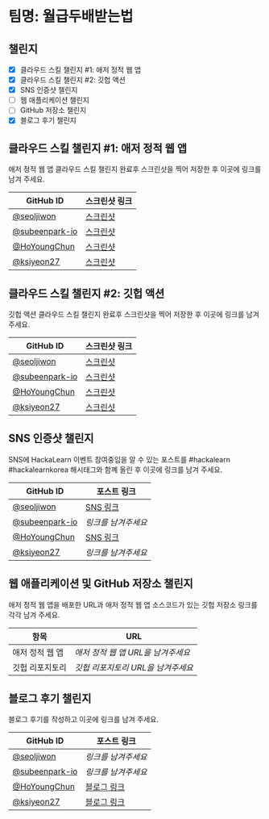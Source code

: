 # 팀명: 월급두배받는법

## 챌린지

- [X] 클라우드 스킬 챌린지 #1: 애저 정적 웹 앱
- [X] 클라우드 스킬 챌린지 #2: 깃헙 액션
- [X] SNS 인증샷 챌린지
- [ ] 웹 애플리케이션 챌린지
- [ ] GitHub 저장소 챌린지
- [X] 블로그 후기 챌린지

## 클라우드 스킬 챌린지 #1: 애저 정적 웹 앱

애저 정적 웹 앱 클라우드 스킬 챌린지 완료후 스크린샷을 찍어 저장한 후 이곳에 링크를 남겨 주세요.


| GitHub ID                                          | 스크린샷 링크                                                                                                     |
| -------------------------------------------------- | ----------------------------------------------------------------------------------------------------------------- |
| [@seoljiwon](https://github.com/seoljiwon)         | [스크린샷](https://user-images.githubusercontent.com/76513385/128866851-dae5ac4d-becc-476e-b8ca-37144ed6d6ff.png)|
| [@subeenpark-io](https://github.com/subeenpark-io) | [스크린샷](https://user-images.githubusercontent.com/57657135/128620283-3af1bd87-9af8-4fc5-afeb-b005c4f52542.png) |
| [@HoYoungChun](https://github.com/HoYoungChun)     | [스크린샷](https://user-images.githubusercontent.com/63651422/128835642-f110d297-7bd8-4e64-8ece-ec2b2f2b80a7.png)                                                                                               |
| [@ksiyeon27](https://github.com/ksiyeon27)         | [스크린샷](https://user-images.githubusercontent.com/76062959/128620291-2bc4fb35-107e-4e95-8df6-b3db52b07a37.png)  |


## 클라우드 스킬 챌린지 #2: 깃헙 액션

깃헙 액션 클라우드 스킬 챌린지 완료후 스크린샷을 찍어 저장한 후 이곳에 링크를 남겨 주세요.

| GitHub ID                                          | 스크린샷 링크       |
| -------------------------------------------------- | ------------------- |
| [@seoljiwon](https://github.com/seoljiwon)         | [스크린샷](https://user-images.githubusercontent.com/76513385/128970450-9a57fa2e-3ff0-486c-8f60-c81890a6df11.png) |
| [@subeenpark-io](https://github.com/subeenpark-io) | [스크린샷](https://user-images.githubusercontent.com/57657135/128620620-e0e98a8e-e156-4f4f-9a84-b220059322f2.png) |
| [@HoYoungChun](https://github.com/HoYoungChun)     | [스크린샷](https://user-images.githubusercontent.com/63651422/129038373-faf1a5ff-e78c-480c-a5ef-2eae025a7dd1.png) |
| [@ksiyeon27](https://github.com/ksiyeon27)         | [스크린샷](https://user-images.githubusercontent.com/76062959/128997523-2a2f46ee-6bbe-46d2-b2b2-16950ec47110.png) |

## SNS 인증샷 챌린지

SNS에 HackaLearn 이벤트 참여중임을 알 수 있는 포스트를 #hackalearn #hackalearnkorea 해시태그와 함꼐 올린 후 이곳에 링크를 남겨 주세요.

| GitHub ID                                          | 포스트 링크         |
| -------------------------------------------------- | ------------------- |
| [@seoljiwon](https://github.com/seoljiwon)         | [SNS 링크](https://www.instagram.com/p/CSjgXU5pG_i/) |
| [@subeenpark-io](https://github.com/subeenpark-io) | _링크를 남겨주세요_ |
| [@HoYoungChun](https://github.com/HoYoungChun)     | [SNS 링크](https://www.instagram.com/p/CSjUvbRFZd3/?utm_source=ig_web_copy_link) |
| [@ksiyeon27](https://github.com/ksiyeon27)         | _링크를 남겨주세요_ |

## 웹 애플리케이션 및 GitHub 저장소 챌린지

애저 정적 웹 앱을 배포한 URL과 애저 정적 웹 앱 소스코드가 있는 깃헙 저장소 링크를 각각 남겨 주세요.

| 항목            | URL                                |
| --------------- | ---------------------------------- |
| 애저 정적 웹 앱 | _애저 정적 웹 앱 URL을 남겨주세요_ |
| 깃헙 리포지토리 | _깃헙 리포지토리 URL을 남겨주세요_ |

## 블로그 후기 챌린지

블로그 후기를 작성하고 이곳에 링크를 남겨 주세요.


| GitHub ID                                          | 포스트 링크         |
| -------------------------------------------------- | ------------------- |
| [@seoljiwon](https://github.com/seoljiwon)         | _링크를 남겨주세요_ |
| [@subeenpark-io](https://github.com/subeenpark-io) | _링크를 남겨주세요_ |
| [@HoYoungChun](https://github.com/HoYoungChun)     | [블로그 링크](https://supremo7.tistory.com/275) |
| [@ksiyeon27](https://github.com/ksiyeon27)         | [블로그 링크](https://c0dingst0ry.tistory.com/2) |


